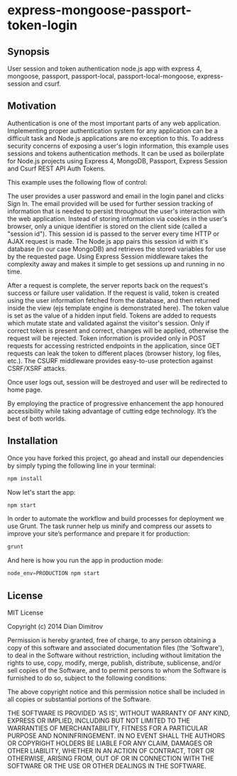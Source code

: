 express-mongoose-passport-token-login
=====================================

## Synopsis

User session and token authentication node.js app with express 4, mongoose, passport, passport-local, passport-local-mongoose, express-session and csurf.

## Motivation

Authentication is one of the most important parts of any web application. Implementing proper authentication system for any application can be a difficult task and Node.js applications are no exception to this. To address security concerns of exposing a user's login information, this example uses sessions and tokens authentication methods. It can be used as boilerplate for Node.js projects using Express 4, MongoDB, Passport, Express Session and Csurf REST API Auth Tokens.

This example uses the following flow of control:

The user provides a user password and email in the login panel and clicks Sign In. The email provided will be used for further session tracking of information that is needed to persist throughout the user's interaction with the web application. Instead of storing information via cookies in the user's browser, only a unique identifier is stored on the client side (called a "session id"). This session id is passed to the server every time HTTP or AJAX request is made. The Node.js app pairs this session id with it's database (in our case MongoDB) and retrieves the stored variables for use by the requested page. Using Express Session middleware takes the complexity away and makes it simple to get sessions up and running in no time. 

After a request is complete, the server reports back on the request's success or failure user validation. If the request is valid, token is created using the user information fetched from the database, and then returned inside the view (ejs template engine is demonstrated here). The token value is set as the value of a hidden input field. Tokens are added to requests which mutate state and validated against the visitor's session. Only if correct token is present and correct, changes will be applied, otherwise the request will be rejected. Token information is provided only in POST requests for accessing restricted endpoints in the application, since GET requests can leak the token to different places (browser history, log files, etc.). The CSURF middleware provides easy-to-use protection against CSRF/XSRF attacks.

Once user logs out, session will be destroyed and user will be redirected to home page.

By employing the practice of progressive enhancement the app honoured accessibility while taking advantage of cutting edge technology. It’s the best of both worlds.


## Installation

Once you have forked this project, go ahead and install our dependencies by simply typing the following line in your terminal:

```js
npm install
```
Now let's start the app:
```js
npm start
```

In order to automate the workflow and build processes for deployment we use Grunt. The task runner help us minify and compress our assets to improve your site’s performance and prepare it for production:

```js
grunt
```

And here is how you run the app in production mode:

```js
node_env=PRODUCTION npm start
```


## License

MIT License

Copyright (c) 2014 Dian Dimitrov

Permission is hereby granted, free of charge, to any person obtaining a copy of this software and associated documentation files (the 'Software'), to deal in the Software without restriction, including without limitation the rights to use, copy, modify, merge, publish, distribute, sublicense, and/or sell copies of the Software, and to permit persons to whom the Software is furnished to do so, subject to the following conditions:

The above copyright notice and this permission notice shall be included in all copies or substantial portions of the Software.

THE SOFTWARE IS PROVIDED 'AS IS', WITHOUT WARRANTY OF ANY KIND, EXPRESS OR IMPLIED, INCLUDING BUT NOT LIMITED TO THE WARRANTIES OF MERCHANTABILITY, FITNESS FOR A PARTICULAR PURPOSE AND NONINFRINGEMENT. IN NO EVENT SHALL THE AUTHORS OR COPYRIGHT HOLDERS BE LIABLE FOR ANY CLAIM, DAMAGES OR OTHER LIABILITY, WHETHER IN AN ACTION OF CONTRACT, TORT OR OTHERWISE, ARISING FROM, OUT OF OR IN CONNECTION WITH THE SOFTWARE OR THE USE OR OTHER DEALINGS IN THE SOFTWARE.
